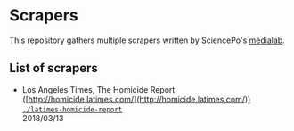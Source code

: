 # Scrapers

This repository gathers multiple scrapers written by SciencePo's [médialab](https://github.com/medialab/).

## List of scrapers

* Los Angeles Times, The Homicide Report ([http://homicide.latimes.com/](http://homicide.latimes.com/))<br>[`./latimes-homicide-report`](./latimes-homicide-report)<br>2018/03/13
